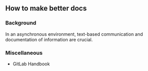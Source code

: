 ## How to make better docs



### Background
In an asynchronous environment, text-based communication and documentation of information are crucial.




### Miscellaneous

- GitLab Handbook